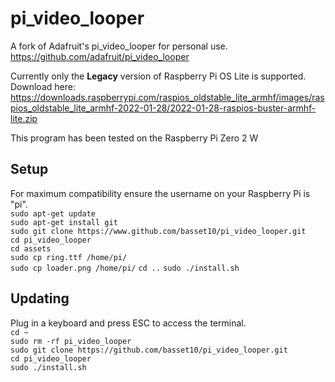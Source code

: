 # pi_video_looper
A fork of Adafruit's pi_video_looper for personal use.
https://github.com/adafruit/pi_video_looper

Currently only the __Legacy__ version of Raspberry Pi OS Lite is supported.  
Download here:
<https://downloads.raspberrypi.com/raspios_oldstable_lite_armhf/images/raspios_oldstable_lite_armhf-2022-01-28/2022-01-28-raspios-buster-armhf-lite.zip>

This program has been tested on the Raspberry Pi Zero 2 W

## Setup
For maximum compatibility ensure the username on your Raspberry Pi is "pi".  
`sudo apt-get update`  
`sudo apt-get install git `  
`sudo git clone https://www.github.com/basset10/pi_video_looper.git`  
`cd pi_video_looper`  
`cd assets`  
`sudo cp ring.ttf /home/pi/`  
`sudo cp loader.png /home/pi/`
`cd ..`
`sudo ./install.sh`  

## Updating
Plug in a keyboard and press ESC to access the terminal.    
`cd ~`   
`sudo rm -rf pi_video_looper`   
`sudo git clone https://github.com/basset10/pi_video_looper.git`    
`cd pi_video_looper`   
`sudo ./install.sh` 

